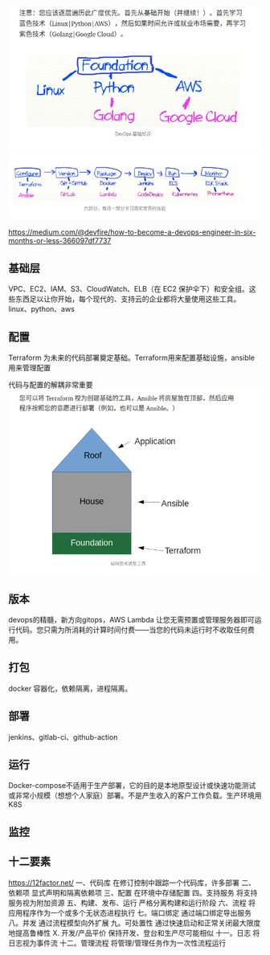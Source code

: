 ![](2022-07-18-10-43-39.png)
![](image.png.png)

<https://medium.com/@devfire/how-to-become-a-devops-engineer-in-six-months-or-less-366097df7737>

## 基础层
VPC、EC2、IAM、S3、CloudWatch、ELB（在 EC2 保护伞下）和安全组。这些东西足以让你开始，每个现代的、支持云的企业都将大量使用这些工具。
linux、python、aws

## 配置
 Terraform 为未来的代码部署奠定基础。Terraform用来配置基础设施，ansible用来管理配置

代码与配置的解耦非常重要
![](2022-07-18-11-02-07.png)

## 版本
devops的精髓，新方向gitops，AWS Lambda 让您无需预置或管理服务器即可运行代码。您只需为所消耗的计算时间付费——当您的代码未运行时不收取任何费用。

## 打包
docker 容器化，依赖隔离，进程隔离。

## 部署 
jenkins、gitlab-ci、github-action

## 运行
Docker-compose不适用于生产部署，它的目的是本地原型设计或快速功能测试或非常小规模（想想个人家庭）部署。不是产生收入的客户工作负载。生产环境用K8S


## 监控

## 十二要素
<https://12factor.net/>
一、代码库
在修订控制中跟踪一个代码库，许多部署
二、依赖项
显式声明和隔离依赖项
三、配置
在环境中存储配置
四。支持服务
将支持服务视为附加资源
五、构建、发布、运行
严格分离构建和运行阶段
六、流程
将应用程序作为一个或多个无状态进程执行
七。端口绑定
通过端口绑定导出服务
八。并发
通过流程模型向外扩展
九。可处置性
通过快速启动和正常关闭最大限度地提高鲁棒性
X. 开发/产品平价
保持开发、登台和生产尽可能相似
十一。日志
将日志视为事件流
十二。管理流程
将管理/管理任务作为一次性流程运行